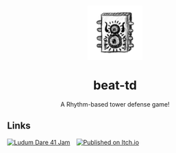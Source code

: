 <div align="center">

![](.media/icon-128x128_round.png)

# beat-td

A Rhythm-based tower defense game!

</div>

## Links

[![Ludum Dare 41 Jam](https://img.shields.io/badge/ludum_dare_41-jam-%23EE5533)](https://ldjam.com/events/ludum-dare/41/beat-td)
 
[![Published on Itch.io](https://img.shields.io/badge/itch.io-published-%2390ce59)](https://steffo.itch.io/beat-td)
